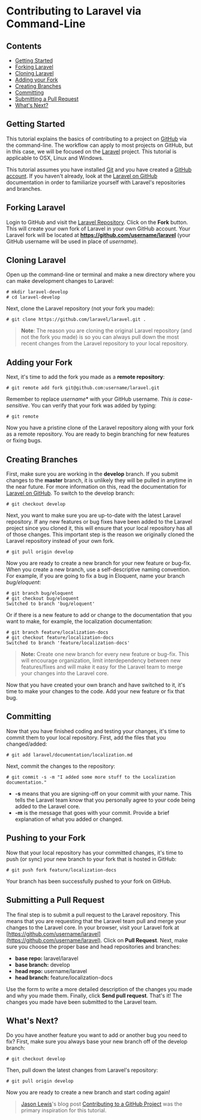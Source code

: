 # Contributing to Laravel via Command-Line

## Contents

- [Getting Started](#getting-started)
- [Forking Laravel](#forking-laravel)
- [Cloning Laravel](#cloning-laravel)
- [Adding your Fork](#adding-your-fork)
- [Creating Branches](#creating-branches)
- [Committing](#committing)
- [Submitting a Pull Request](#submitting-a-pull-request)
- [What's Next?](#whats-next)

<a name="getting-started"></a>
## Getting Started

This tutorial explains the basics of contributing to a project on [GitHub](https://github.com/) via the command-line. The workflow can apply to most projects on GitHub, but in this case, we will be focused on the [Laravel](https://github.com/laravel/laravel) project. This tutorial is applicable to OSX, Linux and Windows.

This tutorial assumes you have installed [Git](http://git-scm.com/) and you have created a [GitHub account](https://github.com/signup/free). If you haven't already, look at the [Laravel on GitHub](/docs/contrib/github) documentation in order to familiarize yourself with Laravel's repositories and branches.

<a name="forking-laravel"></a>
## Forking Laravel

Login to GitHub and visit the [Laravel Repository](https://github.com/laravel/laravel). Click on the **Fork** button. This will create your own fork of Laravel in your own GitHub account. Your Laravel fork will be located at **https://github.com/username/laravel** (your GitHub username will be used in place of *username*).

<a name="cloning-laravel"></a>
## Cloning Laravel

Open up the command-line or terminal and make a new directory where you can make development changes to Laravel:

	# mkdir laravel-develop
	# cd laravel-develop

Next, clone the Laravel repository (not your fork you made):

	# git clone https://github.com/laravel/laravel.git .

> **Note**: The reason you are cloning the original Laravel repository (and not the fork you made) is so you can always pull down the most recent changes from the Laravel repository to your local repository.

<a name="adding-your-fork"></a>
## Adding your Fork

Next, it's time to add the fork you made as a **remote repository**:

	# git remote add fork git@github.com:username/laravel.git

Remember to replace *username** with your GitHub username. *This is case-sensitive*. You can verify that your fork was added by typing:

	# git remote

Now you have a pristine clone of the Laravel repository along with your fork as a remote repository. You are ready to begin branching for new features or fixing bugs.

<a name="creating-branches"></a>
## Creating Branches

First, make sure you are working in the **develop** branch. If you submit changes to the **master** branch, it is unlikely they will be pulled in anytime in the near future. For more information on this, read the documentation for [Laravel on GitHub](/docs/contrib/github). To switch to the develop branch:

	# git checkout develop

Next, you want to make sure you are up-to-date with the latest Laravel repository. If any new features or bug fixes have been added to the Laravel project since you cloned it, this will ensure that your local repository has all of those changes. This important step is the reason we originally cloned the Laravel repository instead of your own fork.

	# git pull origin develop

Now you are ready to create a new branch for your new feature or bug-fix. When you create a new branch, use a self-descriptive naming convention. For example, if you are going to fix a bug in Eloquent, name your branch *bug/eloquent*:

	# git branch bug/eloquent
	# git checkout bug/eloquent
	Switched to branch 'bug/eloquent'

Or if there is a new feature to add or change to the documentation that you want to make, for example, the localization documentation:

	# git branch feature/localization-docs
	# git checkout feature/localization-docs
	Switched to branch 'feature/localization-docs'

> **Note:** Create one new branch for every new feature or bug-fix. This will encourage organization, limit interdependency between new features/fixes and will make it easy for the Laravel team to merge your changes into the Laravel core.

Now that you have created your own branch and have switched to it, it's time to make your changes to the code. Add your new feature or fix that bug.

<a name="committing"></a>
## Committing

Now that you have finished coding and testing your changes, it's time to commit them to your local repository. First, add the files that you changed/added:

	# git add laravel/documentation/localization.md

Next, commit the changes to the repository:

	# git commit -s -m "I added some more stuff to the Localization documentation."

- **-s** means that you are signing-off on your commit with your name. This tells the Laravel team know that you personally agree to your code being added to the Laravel core.
- **-m** is the message that goes with your commit. Provide a brief explanation of what you added or changed.

<a name="pushing-to-your-fork"></a>
## Pushing to your Fork

Now that your local repository has your committed changes, it's time to push (or sync) your new branch to your fork that is hosted in GitHub:

	# git push fork feature/localization-docs

Your branch has been successfully pushed to your fork on GitHub.

<a name="submitting-a-pull-request"></a>
## Submitting a Pull Request

The final step is to submit a pull request to the Laravel repository. This means that you are requesting that the Laravel team pull and merge your changes to the Laravel core. In your browser, visit your Laravel fork at [https://github.com/username/laravel](https://github.com/username/laravel). Click on **Pull Request**. Next, make sure you choose the proper base and head repositories and branches:

- **base repo:** laravel/laravel
- **base branch:** develop
- **head repo:** username/laravel
- **head branch:** feature/localization-docs

Use the form to write a more detailed description of the changes you made and why you made them. Finally, click **Send pull request**. That's it! The changes you made have been submitted to the Laravel team.

<a name="whats-next"></a>
## What's Next?

Do you have another feature you want to add or another bug you need to fix? First, make sure you always base your new branch off of the develop branch:

	# git checkout develop

Then, pull down the latest changes from Laravel's repository:

	# git pull origin develop

Now you are ready to create a new branch and start coding again!

> [Jason Lewis](http://jasonlewis.me/)'s blog post [Contributing to a GitHub Project](http://jasonlewis.me/blog/2012/06/how-to-contributing-to-a-github-project) was the primary inspiration for this tutorial.
